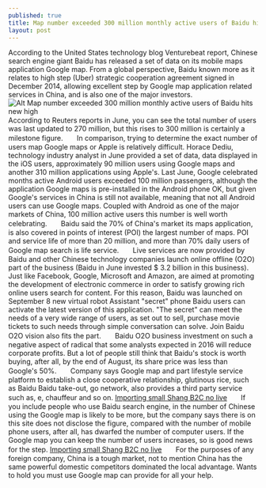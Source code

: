 ```yaml
---
published: true
title: Map number exceeded 300 million monthly active users of Baidu hits new high
layout: post
---
```

According to the United States technology blog Venturebeat report, Chinese search engine giant Baidu has released a set of data on its mobile maps application Google map. From a global perspective, Baidu known more as it relates to high step (Uber) strategic cooperation agreement signed in December 2014, allowing excellent step by Google map application related services in China, and is also one of the major investors.![Alt Map number exceeded 300 million monthly active users of Baidu hits new high](http://iphonecarcharger.files.wordpress.com/2016/05/7831e6f3.jpeg)　　According to Reuters reports in June, you can see the total number of users was last updated to 270 million, but this rises to 300 million is certainly a milestone figure.　　In comparison, trying to determine the exact number of users map Google maps or Apple is relatively difficult. Horace Dediu, technology industry analyst in June provided a set of data, data displayed in the iOS users, approximately 90 million users using Google maps and another 310 million applications using Apple\'s. Last June, Google celebrated months active Android users exceeded 100 million passengers, although the application Google maps is pre-installed in the Android phone OK, but given Google\'s services in China is still not available, meaning that not all Android users can use Google maps. Coupled with Android as one of the major markets of China, 100 million active users this number is well worth celebrating.　　Baidu said the 70% of China\'s market its maps application, is also covered in points of interest (POI) the largest number of maps. POI and service life of more than 20 million, and more than 70% daily users of Google map search is life service.　　Live services are now provided by Baidu and other Chinese technology companies launch online offline (O2O) part of the business (Baidu in June invested $ 3.2 billion in this business). Just like Facebook, Google, Microsoft and Amazon, are aimed at promoting the development of electronic commerce in order to satisfy growing rich online users search for content. For this reason, Baidu was launched on September 8 new virtual robot Assistant \"secret\" phone Baidu users can activate the latest version of this application. \"The secret\" can meet the needs of a very wide range of users, as set out to sell, purchase movie tickets to such needs through simple conversation can solve. Join Baidu O2O vision also fits the part.　　Baidu O2O business investment on such a negative aspect of radical that some analysts expected in 2016 will reduce corporate profits. But a lot of people still think that Baidu\'s stock is worth buying, after all, by the end of August, its share price was less than Google\'s 50%.　　Company says Google map and part lifestyle service platform to establish a close cooperative relationship, glutinous rice, such as Baidu Baidu take-out, go network, also provides a third party service such as, e, chauffeur and so on. [Importing small Shang B2C no live](http://www.everweek.com/blog/2016/04/importing-small-shang-b2c-no-live/)　　If you include people who use Baidu search engine, in the number of Chinese using the Google map is likely to be more, but the company says there is on this site does not disclose the figure, compared with the number of mobile phone users, after all, has dwarfed the number of computer users. If the Google map you can keep the number of users increases, so is good news for the step. [Importing small Shang B2C no live](http://www.everweek.com/blog/2016/04/importing-small-shang-b2c-no-live/)　　For the purposes of any foreign company, China is a tough market, not to mention China has the same powerful domestic competitors dominated the local advantage. Wants to hold you must use Google map can provide for all your help.